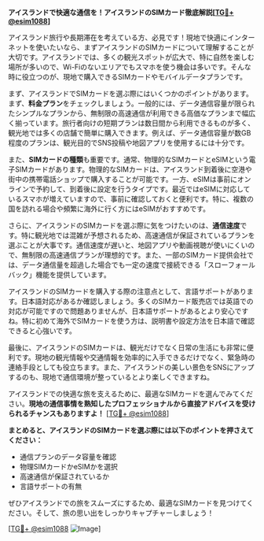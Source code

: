 **アイスランドで快適な通信を！アイスランドのSIMカード徹底解説[[TG💪+ @esim1088](https://t.me/s/esim1088)]**

アイスランド旅行や長期滞在を考えている方、必見です！現地で快適にインターネットを使いたいなら、まずアイスランドのSIMカードについて理解することが大切です。アイスランドでは、多くの観光スポットが広大で、特に自然を楽しむ場所が多いので、Wi-Fiのないエリアでもスマホを使う機会は多いです。そんな時に役立つのが、現地で購入できるSIMカードやモバイルデータプランです。

まず、アイスランドでSIMカードを選ぶ際にはいくつかのポイントがあります。まず、**料金プラン**をチェックしましょう。一般的には、データ通信容量が限られたシンプルなプランから、無制限の高速通信が利用できる高価なプランまで幅広く揃っています。旅行者向けの短期プランは数日間から利用できるものが多く、観光地では多くの店舗で簡単に購入できます。例えば、データ通信容量が数GB程度のプランは、観光目的でSNS投稿や地図アプリを使用するには十分です。

また、**SIMカードの種類**も重要です。通常、物理的なSIMカードとeSIMという電子SIMカードがあります。物理的なSIMカードは、アイスランド到着後に空港や街中の携帯電話ショップで購入することが可能です。一方、eSIMは事前にオンラインで予約して、到着後に設定を行うタイプです。最近ではeSIMに対応しているスマホが増えていますので、事前に確認しておくと便利です。特に、複数の国を訪れる場合や頻繁に海外に行く方にはeSIMがおすすめです。

さらに、アイスランドのSIMカードを選ぶ際に気をつけたいのは、**通信速度**です。特に観光地では混雑が予想されるため、高速通信が保証されているプランを選ぶことが大事です。通信速度が遅いと、地図アプリや動画視聴が使いにくいので、無制限の高速通信プランが理想的です。また、一部のSIMカード提供会社では、データ通信量を超過した場合でも一定の速度で接続できる「スローフォールバック」機能を提供しています。

アイスランドのSIMカードを購入する際の注意点として、言語サポートがあります。日本語対応があるか確認しましょう。多くのSIMカード販売店では英語での対応が可能ですので問題ありませんが、日本語サポートがあるとより安心ですね。特に初めて海外でSIMカードを使う方は、説明書や設定方法を日本語で確認できると心強いです。

最後に、アイスランドのSIMカードは、観光だけでなく日常の生活にも非常に便利です。現地の観光情報や交通情報を効率的に入手できるだけでなく、緊急時の連絡手段としても役立ちます。また、アイスランドの美しい景色をSNSにアップするのも、現地で通信環境が整っているとより楽しくできますね。

アイスランドでの快適な旅を支えるために、最適なSIMカードを選んでみてください。**現地の通信事情を熟知したプロフェッショナルから直接アドバイスを受けられるチャンスもありますよ！** [[TG💪+ @esim1088](https://t.me/s/esim1088)]

**まとめると、アイスランドのSIMカードを選ぶ際には以下のポイントを押さえてください：**
- 通信プランのデータ容量を確認
- 物理SIMカードかeSIMかを選択
- 高速通信が保証されているか
- 言語サポートの有無

ぜひアイスランドでの旅をスムーズにするため、最適なSIMカードを見つけてください。そして、旅の思い出をしっかりキャプチャーしましょう！

[[TG💪+ @esim1088](https://t.me/s/esim1088) ![Image](https://i.postimg.cc/Y0z9fWf4/image.png)]